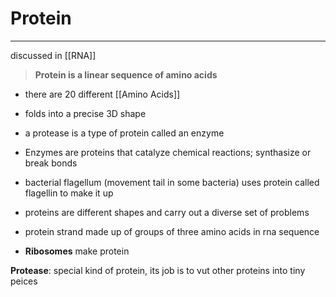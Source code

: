 # Protein
---
discussed in [[RNA]]
>**Protein is a linear sequence of amino acids**

- there are 20 different [[Amino Acids]]

- folds into a precise 3D shape

- a protease is a type of protein called an enzyme

- Enzymes are proteins that catalyze chemical reactions; synthasize or break bonds

- bacterial flagellum (movement tail in some bacteria) uses protein called flagellin to make it up

- proteins  are different shapes and carry out a diverse set of problems

- protein strand made up of groups of three amino acids in rna sequence
- **Ribosomes** make protein

**Protease**: special kind of protein, its job is to vut other proteins into tiny peices


